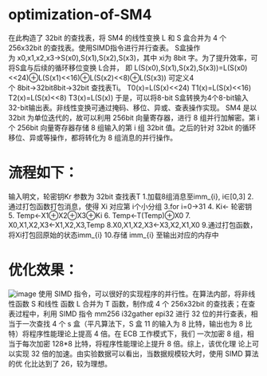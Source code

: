 # optimization-of-SM4
在此构造了 32bit 的查找表，将 SM4 的线性变换 L 和 S 盒合并为 4 个 256x32bit 的查找表。使用SIMD指令进行并行查表。
S盒操作为 x0,x1,x2,x3→S(x0),S(x1),S(x2),S(x3)，其中 xi为 8bit 字。为了提升效率，可将S盒与后续的循环移位变换 L合并，
即 L(S(x0),S(x1),S(x2),S(x3))=L(S(x0)<<24)⊕L(S(x1)<<16)⊕L(S(x2)<<8)⊕L(S(x3))
可定义4个 8bit→32bit8bit→32bit 查找表Ti。
T0(x)=L(S(x)<<24)
T1(x)=L(S(x)<<16)
T2(x)=L(S(x)<<8)
T3(x)=L(S(x))
于是，可以将8-bit S盒转换为4个8-bit输入32-bit输出表。非线性变换可通过掩码、移位、异或、查表操作实现。
SM4 是以 32bit 为单位迭代的，故可以利用 256bit 向量寄存器，进行 8 组并行加解密。第 i 个 256bit 向量寄存器存储 8 组输入的第 i 组 32bit 值。之后的针对 32bit 的循环移位、异或等操作，都将转化为 8 组消息的并行操作。

# 流程如下：
输入明文，轮密钥Kr
参数为 32bit 查找表T
1.加载8组消息至imm_{i}, i∈[0,3]
2.通过打包函数打包消息，使得 Xi 对应第 i个小分组
3.for i=0→31
4.  Ki← 轮密钥
5.  Temp←X1⊕X2⊕X3⊕Ki
6.  Temp←T(Temp)⊕X0
7.  X0,X1,X2,X3←X1,X2,X3,Temp
8.X0,X1,X2,X3←X3,X2,X1,X0
9.通过打包函数，将Xi打包回原始的状态imm_{i}
10.存储 imm_{i} 至输出对应的内存中


# 优化效果： 
![image](https://user-images.githubusercontent.com/104118101/178234820-97390578-2f39-4a73-8257-a13063854b9d.png)
使用 SIMD 指令，可以很好的实现程序的并行性。在算法内部，将非线性函数 S 和线性
函数 L 合并为 T 函数，制作成 4 个 256x32bit 的查找表；在查表过程中，利用 SIMD 指令
mm256 i32gather epi32 进行 32 位的并行查表，相当于一次查找 4 个 s 盒（平凡算法下，S 盒
11
的输入为 8 比特，输出也为 8 比特）将程序性能理论上提高 4 倍。在 ECB 工作模式下，我们
一次加密 8 组，相当于每次加密 128*8 比特，将程序性能理论上提升 8 倍。综上，该优化理
论上可以实现 32 倍的加速。由实验数据可以看出，当数据规模较大时，使用 SIMD 算法的优
化比达到了 26，较为理想。
